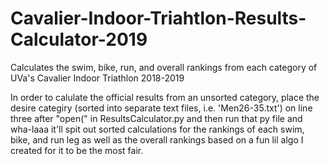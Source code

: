 # Cavalier-Indoor-Triahtlon-Results-Calculator-2019
Calculates the swim, bike, run, and overall rankings from each category of UVa's Cavalier Indoor Triathlon 2018-2019

In order to calulate the official results from an unsorted category, place the desire categiry (sorted into separate text files, i.e. 'Men26-35.txt') on line three after "open(" in ResultsCalculator.py and then run that py file and wha-laaa it'll spit out sorted calculations for the rankings of each swim, bike, and run leg as well as the overall rankings based on a fun lil algo I created for it to be the most fair.
